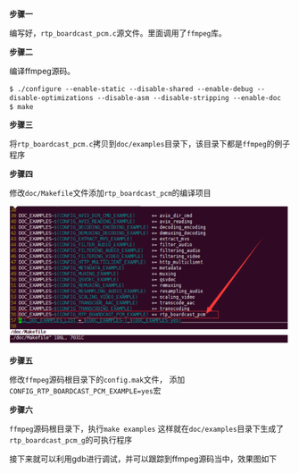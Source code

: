 **步骤一**

编写好，`rtp_boardcast_pcm.c`源文件。里面调用了`ffmpeg`库。

**步骤二**

编译ffmpeg源码。
```
$ ./configure --enable-static --disable-shared --enable-debug --disable-optimizations --disable-asm --disable-stripping --enable-doc
$ make
```


**步骤三**

将`rtp_boardcast_pcm.c`拷贝到`doc/examples`目录下，该目录下都是`ffmpeg`的例子程序

**步骤四**

修改`doc/Makefile`文件添加`rtp_boardcast_pcm`的编译项目

![title](https://raw.githubusercontent.com/standardzero/picture2/master/gitnote/2019/05/09/1-1557389707178.png?token=AJQX55PMCFVVIPEOMFCGQFS42PQ4S)

**步骤五**

修改`ffmpeg`源码根目录下的`config.mak`文件，
添加`CONFIG_RTP_BOARDCAST_PCM_EXAMPLE=yes`宏


**步骤六**

`ffmpeg`源码根目录下，执行`make examples`
这样就在`doc/examples`目录下生成了`rtp_boardcast_pcm_g`的可执行程序


接下来就可以利用gdb进行调试，并可以跟踪到ffmpeg源码当中，效果图如下

